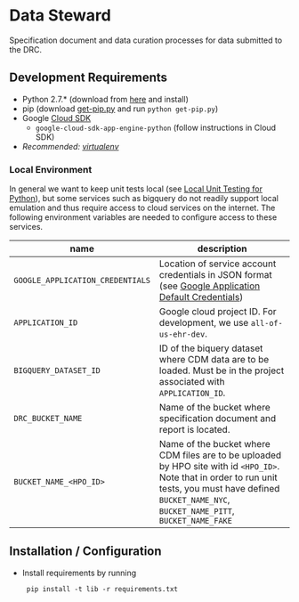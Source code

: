 # Data Steward

Specification document and data curation processes for data submitted to the DRC.

## Development Requirements

 * Python 2.7.* (download from [here](https://www.python.org/downloads/) and install)
 * pip (download [get-pip.py](https://bootstrap.pypa.io/get-pip.py) and run `python get-pip.py`)
 * Google [Cloud SDK](https://cloud.google.com/sdk/downloads#interactive)
    * `google-cloud-sdk-app-engine-python` (follow instructions in Cloud SDK)
 * _Recommended: [virtualenv](https://pypi.python.org/pypi/virtualenv)_

### Local Environment

In general we want to keep unit tests local (see 
[Local Unit Testing for Python](https://cloud.google.com/appengine/docs/standard/python/tools/localunittesting)), 
but some services such as bigquery do not readily support local emulation and thus require access to cloud services on 
the internet. The following environment variables are needed to configure access to these services. 

| name | description |
| ---- | ----------- |
| `GOOGLE_APPLICATION_CREDENTIALS` | Location of service account credentials in JSON format (see [Google Application Default Credentials](https://developers.google.com/identity/protocols/application-default-credentials#howtheywork)) |
| `APPLICATION_ID` | Google cloud project ID. For development, we use `all-of-us-ehr-dev`. |
| `BIGQUERY_DATASET_ID` | ID of the biquery dataset where CDM data are to be loaded. Must be in the project associated with `APPLICATION_ID`. |
| `DRC_BUCKET_NAME` | Name of the bucket where specification document and report is located. |
| `BUCKET_NAME_<HPO_ID>` | Name of the bucket where CDM files are to be uploaded by HPO site with id `<HPO_ID>`. Note that in order to run unit tests, you must have defined `BUCKET_NAME_NYC`, `BUCKET_NAME_PITT`, `BUCKET_NAME_FAKE`|

## Installation / Configuration

 * Install requirements by running

        pip install -t lib -r requirements.txt
